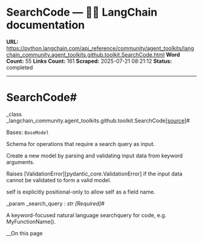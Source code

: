 # SearchCode — 🦜🔗 LangChain  documentation

**URL:** https://python.langchain.com/api_reference/community/agent_toolkits/langchain_community.agent_toolkits.github.toolkit.SearchCode.html
**Word Count:** 55
**Links Count:** 161
**Scraped:** 2025-07-21 08:21:12
**Status:** completed

---

# SearchCode\#

_class _langchain\_community.agent\_toolkits.github.toolkit.SearchCode[\[source\]](https://python.langchain.com/api_reference/_modules/langchain_community/agent_toolkits/github/toolkit.html#SearchCode)\#     

Bases: `BaseModel`

Schema for operations that require a search query as input.

Create a new model by parsing and validating input data from keyword arguments.

Raises \[ValidationError\]\[pydantic\_core.ValidationError\] if the input data cannot be validated to form a valid model.

self is explicitly positional-only to allow self as a field name.

_param _search\_query _: str_ _\[Required\]_\#     

A keyword-focused natural language searchquery for code, e.g. MyFunctionName\(\).

__On this page